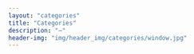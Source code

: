 ```yaml
---
layout: "categories"
title: "Categories"
description: "—"
header-img: "img/header_img/categories/window.jpg"
---
```

